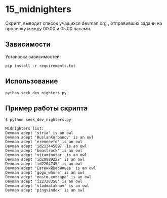 # 15_midnighters
Скрипт, выводит список учащихся devman.org , отправивших задачи на проверку между 00.00 и 05.00 часами.

## Зависимости
Установка зависимостей:

    pip install -r requirements.txt
  
## Использование

    python seek_dev_nighters.py

## Пример работы скрипта

    $ python seek_dev_nighters.py  
    
    Midnighters list:                                                        
    Devman adept 'stria' is an owl                                           
    Devman adept 'RuslanKurbanov' is an owl                                  
    Devman adept 'eremeevfd' is an owl                                       
    Devman adept 'id213445897' is an owl                                     
    Devman adept 'beastrock' is an owl                                       
    Devman adept 'vitaminotar' is an owl                                     
    Devman adept 'id20889227' is an owl                                      
    Devman adept 'id2204745' is an owl                                       
    Devman adept 'ЕвгенийВасильев' is an owl                                 
    Devman adept 'gogo_whore' is an owl                                      
    Devman adept 'mostm.endcape' is an owl                                   
    Devman adept 'i22728350' is an owl                                       
    Devman adept 'vladmalakhov' is an owl                                    
    Devman adept 'pingvindex' is an owl    